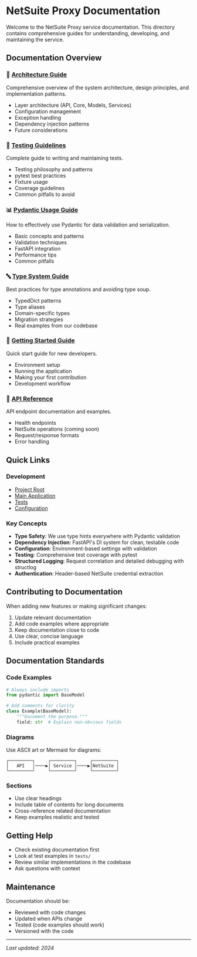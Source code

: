 # NetSuite Proxy Documentation

Welcome to the NetSuite Proxy service documentation. This directory contains comprehensive guides for understanding, developing, and maintaining the service.

## Documentation Overview

### 📐 [Architecture Guide](./ARCHITECTURE.md)
Comprehensive overview of the system architecture, design principles, and implementation patterns.
- Layer architecture (API, Core, Models, Services)
- Configuration management
- Exception handling
- Dependency injection patterns
- Future considerations

### 🧪 [Testing Guidelines](./TESTING.md)
Complete guide to writing and maintaining tests.
- Testing philosophy and patterns
- pytest best practices
- Fixture usage
- Coverage guidelines
- Common pitfalls to avoid

### 📊 [Pydantic Usage Guide](./PYDANTIC_GUIDE.md)
How to effectively use Pydantic for data validation and serialization.
- Basic concepts and patterns
- Validation techniques
- FastAPI integration
- Performance tips
- Common pitfalls

### 🔤 [Type System Guide](./types.md)
Best practices for type annotations and avoiding type soup.
- TypedDict patterns
- Type aliases
- Domain-specific types
- Migration strategies
- Real examples from our codebase

### 🚀 [Getting Started Guide](./GETTING_STARTED.md)
Quick start guide for new developers.
- Environment setup
- Running the application
- Making your first contribution
- Development workflow

### 🔌 [API Reference](./API_REFERENCE.md)
API endpoint documentation and examples.
- Health endpoints
- NetSuite operations (coming soon)
- Request/response formats
- Error handling

## Quick Links

### Development
- [Project Root](../)
- [Main Application](../app/)
- [Tests](../tests/)
- [Configuration](../app/core/config.py)

### Key Concepts
- **Type Safety**: We use type hints everywhere with Pydantic validation
- **Dependency Injection**: FastAPI's DI system for clean, testable code
- **Configuration**: Environment-based settings with validation
- **Testing**: Comprehensive test coverage with pytest
- **Structured Logging**: Request correlation and detailed debugging with structlog
- **Authentication**: Header-based NetSuite credential extraction

## Contributing to Documentation

When adding new features or making significant changes:

1. Update relevant documentation
2. Add code examples where appropriate
3. Keep documentation close to code
4. Use clear, concise language
5. Include practical examples

## Documentation Standards

### Code Examples
```python
# Always include imports
from pydantic import BaseModel

# Add comments for clarity
class Example(BaseModel):
    """Document the purpose."""
    field: str  # Explain non-obvious fields
```

### Diagrams
Use ASCII art or Mermaid for diagrams:
```
┌─────────┐     ┌─────────┐     ┌─────────┐
│   API   │────▶│ Service │────▶│NetSuite │
└─────────┘     └─────────┘     └─────────┘
```

### Sections
- Use clear headings
- Include table of contents for long documents
- Cross-reference related documentation
- Keep examples realistic and tested

## Getting Help

- Check existing documentation first
- Look at test examples in `tests/`
- Review similar implementations in the codebase
- Ask questions with context

## Maintenance

Documentation should be:
- Reviewed with code changes
- Updated when APIs change
- Tested (code examples should work)
- Versioned with the code

---

*Last updated: 2024*